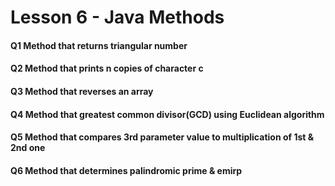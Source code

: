 # Lesson 6 - Java Methods

#### Q1 Method that returns triangular number

#### Q2 Method that prints n copies of character c

#### Q3 Method that reverses an array

#### Q4 Method that greatest common divisor(GCD) using Euclidean algorithm 

#### Q5 Method that compares 3rd parameter value to multiplication of 1st & 2nd one

#### Q6 Method that determines palindromic prime & emirp
